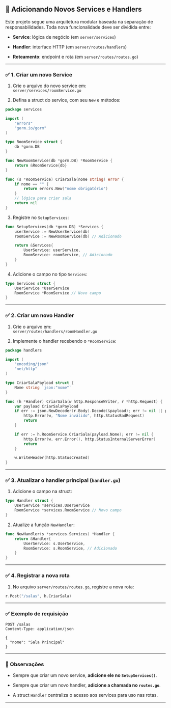## 🧩 Adicionando Novos Services e Handlers

Este projeto segue uma arquitetura modular baseada na separação de responsabilidades. Toda nova funcionalidade deve ser dividida entre:

-   **Service**: lógica de negócio (em `server/services`)
    
-   **Handler**: interface HTTP (em `server/routes/handlers`)
    
-   **Roteamento**: endpoint e rota (em `server/routes/routes.go`)
    

---

### ✅ 1. Criar um novo Service

1.  Crie o arquivo do novo service em:  
    `server/services/roomService.go`
    
2.  Defina a struct do service, com seu `New` e métodos:
    

```go
package services

import (
	"errors"
	"gorm.io/gorm"
)

type RoomService struct {
	db *gorm.DB
}

func NewRoomService(db *gorm.DB) *RoomService {
	return &RoomService{db}
}

func (s *RoomService) CriarSala(nome string) error {
	if nome == "" {
		return errors.New("nome obrigatório")
	}
	// lógica para criar sala
	return nil
}
```

3.  Registre no `SetupServices`:
    

```go
func SetupServices(db *gorm.DB) *Services {
	userService := NewUserService(db)
	roomService := NewRoomService(db) // Adicionado

	return &Services{
		UserService: userService,
		RoomService: roomService, // Adicionado
	}
}
```

4.  Adicione o campo no tipo `Services`:
    

```go
type Services struct {
	UserService *UserService
	RoomService *RoomService // Novo campo
}
```

---

### ✅ 2. Criar um novo Handler

1.  Crie o arquivo em:  
    `server/routes/handlers/roomHandler.go`
    
2.  Implemente o handler recebendo o `*RoomService`:
    

```go
package handlers

import (
	"encoding/json"
	"net/http"
)

type CriarSalaPayload struct {
	Nome string `json:"nome"`
}

func (h *Handler) CriarSala(w http.ResponseWriter, r *http.Request) {
	var payload CriarSalaPayload
	if err := json.NewDecoder(r.Body).Decode(&payload); err != nil || payload.Nome == "" {
		http.Error(w, "Nome inválido", http.StatusBadRequest)
		return
	}

	if err := h.RoomService.CriarSala(payload.Nome); err != nil {
		http.Error(w, err.Error(), http.StatusInternalServerError)
		return
	}

	w.WriteHeader(http.StatusCreated)
}
```

---

### ✅ 3. Atualizar o handler principal (`handler.go`)

1.  Adicione o campo na struct:
    

```go
type Handler struct {
	UserService *services.UserService
	RoomService *services.RoomService // Novo campo
}
```

2.  Atualize a função `NewHandler`:
    

```go
func NewHandler(s *services.Services) *Handler {
	return &Handler{
		UserService: s.UserService,
		RoomService: s.RoomService, // Adicionado
	}
}
```

---

### ✅ 4. Registrar a nova rota

1.  No arquivo `server/routes/routes.go`, registre a nova rota:
    

```go
r.Post("/salas", h.CriarSala)
```

---

### ✅ Exemplo de requisição

```http
POST /salas
Content-Type: application/json

{
  "nome": "Sala Principal"
}
```

---

### 📌 Observações

-   Sempre que criar um novo service, **adicione ele no `SetupServices()`**.
    
-   Sempre que criar um novo handler, **adicione a chamada no `routes.go`**.
    
-   A struct `Handler` centraliza o acesso aos services para uso nas rotas.
    

---